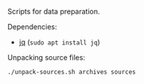 Scripts for data preparation.

Dependencies:
 * [jq](https://stedolan.github.io/jq/) (`sudo apt install jq`)



Unpacking source files:

```./unpack-sources.sh archives sources```

